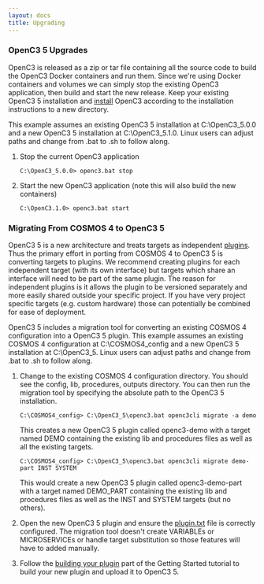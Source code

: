 ```yaml
---
layout: docs
title: Upgrading
---
```


### OpenC3 5 Upgrades

OpenC3 is released as a zip or tar file containing all the source code to build the OpenC3 Docker containers and run them. Since we're using Docker containers and volumes we can simply stop the existing OpenC3 application, then build and start the new release. Keep your existing OpenC3 5 installation and [install]({{site.baseurl}}/docs/v5/installation) OpenC3 according to the installation instructions to a new directory.

This example assumes an existing OpenC3 5 installation at C:\OpenC3_5.0.0 and a new OpenC3 5 installation at C:\OpenC3_5.1.0. Linux users can adjust paths and change from .bat to .sh to follow along.

1. Stop the current OpenC3 application

    ```batch
    C:\OpenC3_5.0.0> openc3.bat stop
    ```

1. Start the new OpenC3 application (note this will also build the new containers)

    ```batch
    C:\OpenC3.1.0> openc3.bat start
    ```


### Migrating From COSMOS 4 to OpenC3 5

OpenC3 5 is a new architecture and treats targets as independent [plugins]({{site.baseurl}}/docs/v5/plugins). Thus the primary effort in porting from COSMOS 4 to OpenC3 5 is converting targets to plugins. We recommend creating plugins for each independent target (with its own interface) but targets which share an interface will need to be part of the same plugin. The reason for independent plugins is it allows the plugin to be versioned separately and more easily shared outside your specific project. If you have very project specific targets (e.g. custom hardware) those can potentially be combined for ease of deployment.

OpenC3 5 includes a migration tool for converting an existing COSMOS 4 configuration into a OpenC3 5 plugin. This example assumes an existing COSMOS 4 configuration at C:\COSMOS4_config and a new OpenC3 5 installation at C:\OpenC3_5. Linux users can adjust paths and change from .bat to .sh to follow along.

1. Change to the existing COSMOS 4 configuration directory. You should see the config, lib, procedures, outputs directory. You can then run the migration tool by specifying the absolute path to the OpenC3 5 installation.

    ```batch
    C:\COSMOS4_config> C:\OpenC3_5\openc3.bat openc3cli migrate -a demo
    ```

    This creates a new OpenC3 5 plugin called openc3-demo with a target named DEMO containing the existing lib and procedures files as well as all the existing targets.

    ```batch
    C:\COSMOS4_config> C:\OpenC3_5\openc3.bat openc3cli migrate demo-part INST SYSTEM
    ```

    This would create a new OpenC3 5 plugin called openc3-demo-part with a target named DEMO_PART containing the existing lib and procedures files as well as the INST and SYSTEM targets (but no others).

1. Open the new OpenC3 5 plugin and ensure the [plugin.txt]({{site.baseurl}}/docs/v5/plugins#plugintxt-configuration-file) file is correctly configured. The migration tool doesn't create VARIABLEs or MICROSERVICEs or handle target substitution so those features will have to added manually.

1. Follow the [building your plugin]({{site.baseurl}}/docs/v5/gettingstarted#building-your-plugin) part of the Getting Started tutorial to build your new plugin and upload it to OpenC3 5.

